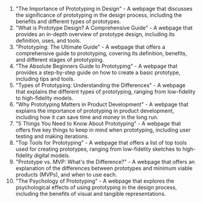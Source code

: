 

1. "The Importance of Prototyping in Design" - A webpage that discusses the significance of prototyping in the design process, including the benefits and different types of prototypes. 
2. "What is Prototype Design? A Comprehensive Guide" - A webpage that provides an in-depth overview of prototype design, including its definition, uses, and tools. 
3. "Prototyping: The Ultimate Guide" - A webpage that offers a comprehensive guide to prototyping, covering its definition, benefits, and different stages of prototyping. 
4. "The Absolute Beginners Guide to Prototyping" - A webpage that provides a step-by-step guide on how to create a basic prototype, including tips and tools. 
5. "Types of Prototyping: Understanding the Differences" - A webpage that explains the different types of prototyping, ranging from low-fidelity to high-fidelity models. 
6. "Why Prototyping Matters in Product Development" - A webpage that explains the importance of prototyping in product development, including how it can save time and money in the long run. 
7. "5 Things You Need to Know About Prototyping" - A webpage that offers five key things to keep in mind when prototyping, including user testing and making iterations. 
8. "Top Tools for Prototyping" - A webpage that offers a list of top tools used for creating prototypes, ranging from low-fidelity sketches to high-fidelity digital models. 
9. "Prototype vs. MVP: What's the Difference?" - A webpage that offers an explanation of the differences between prototypes and minimum viable products (MVPs), and when to use each. 
10. "The Psychology of Prototyping" - A webpage that explores the psychological effects of using prototyping in the design process, including the benefits of visual and tangible representations.